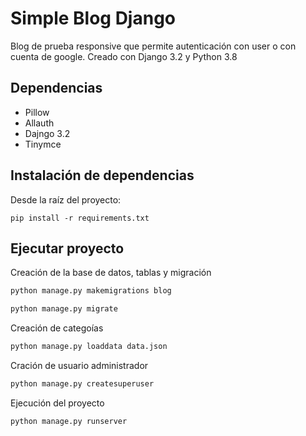 # Simple Blog Django

Blog de prueba responsive que permite autenticación con user o con cuenta de google. Creado con Django 3.2 y Python 3.8

## Dependencias

* Pillow
* Allauth
* Dajngo 3.2
* Tinymce

## Instalación de dependencias

Desde la raíz del proyecto:

```
pip install -r requirements.txt
```

## Ejecutar proyecto

Creación de la base de datos, tablas y migración

```python
python manage.py makemigrations blog
```

```python
python manage.py migrate
```

Creación de categoías

```python
python manage.py loaddata data.json
```

Cración de usuario administrador

```python
python manage.py createsuperuser
```

Ejecución del proyecto

```python
python manage.py runserver
```
